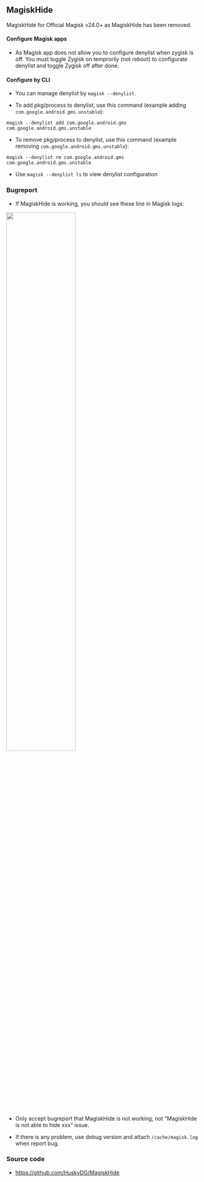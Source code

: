 ## MagiskHide

MagiskHide for Official Magisk v24.0+ as MagiskHide has been removed.

#### Configure Magisk apps

- As Magisk app does not allow you to configure denylist when zygisk is off. You must toggle Zygisk on temprorily (not reboot) to configurate denylist and toggle Zygisk off after done.

#### Configure by CLI

- You can manage denylist by `magisk --denylist`.


- To add pkg/process to denylist, use this command (example adding `com.google.android.gms.unstable`):

```
magisk --denylist add com.google.android.gms com.google.android.gms.unstable
```

- To remove pkg/process to denylist, use this command (example removing `com.google.android.gms.unstable`):

```
magisk --denylist rm com.google.android.gms com.google.android.gms.unstable
```

- Use `magisk --denylist ls` to view denylist configuration

### Bugreport

- If MagiskHide is working, you should see these line in Magisk logs:

<img src="http://huskydg.github.io/img/Screenshot_20230228-102509.png" width="60%"/>

- Only accept bugreport that MagiskHide is not working, not "MagiskHide is not able to hide xxx" issue.

- If there is any problem, use debug version and attach `/cache/magisk.log` when report bug.

### Source code

- <https://github.com/HuskyDG/MagiskHide>
